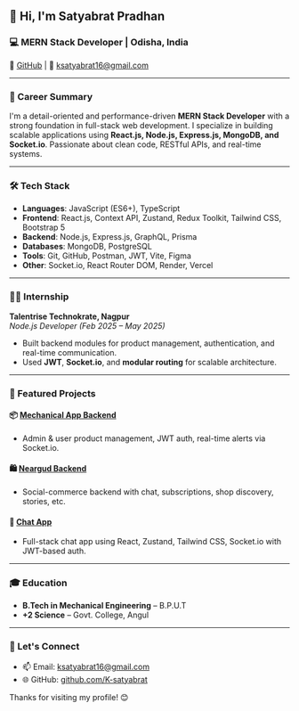 ## 👋 Hi, I'm Satyabrat Pradhan

### 💻 MERN Stack Developer | Odisha, India  
🔹 [GitHub](https://github.com/K-satyabrat) | 📧 ksatyabrat16@gmail.com 

---

### 🚀 Career Summary

I'm a detail-oriented and performance-driven **MERN Stack Developer** with a strong foundation in full-stack web development. I specialize in building scalable applications using **React.js, Node.js, Express.js, MongoDB, and Socket.io**. Passionate about clean code, RESTful APIs, and real-time systems.

---

### 🛠️ Tech Stack

- **Languages**: JavaScript (ES6+), TypeScript  
- **Frontend**: React.js, Context API, Zustand, Redux Toolkit, Tailwind CSS, Bootstrap 5  
- **Backend**: Node.js, Express.js, GraphQL, Prisma  
- **Databases**: MongoDB, PostgreSQL  
- **Tools**: Git, GitHub, Postman, JWT, Vite, Figma  
- **Other**: Socket.io, React Router DOM, Render, Vercel  

---

### 👨‍💻 Internship

**Talentrise Technokrate, Nagpur**  
_Node.js Developer (Feb 2025 – May 2025)_

- Built backend modules for product management, authentication, and real-time communication.
- Used **JWT**, **Socket.io**, and **modular routing** for scalable architecture.

---

### 🔧 Featured Projects

#### 📦 [Mechanical App Backend](https://github.com/K-satyabrat/mechanical-backend.git)
- Admin & user product management, JWT auth, real-time alerts via Socket.io.

#### 🛍️ [Neargud Backend](https://github.com/K-satyabrat/neargud.git)
- Social-commerce backend with chat, subscriptions, shop discovery, stories, etc.

#### 💬 [Chat App](https://github.com/K-satyabrat/chat-App.git)
- Full-stack chat app using React, Zustand, Tailwind CSS, Socket.io with JWT-based auth.

---

### 🎓 Education

- **B.Tech in Mechanical Engineering** – B.P.U.T  
- **+2 Science** – Govt. College, Angul

---

### 🔗 Let's Connect

- 📫 Email: [ksatyabrat16@gmail.com](mailto:ksatyabrat16@gmail.com)
- 🌐 GitHub: [github.com/K-satyabrat](https://github.com/K-satyabrat)

Thanks for visiting my profile! 😊
